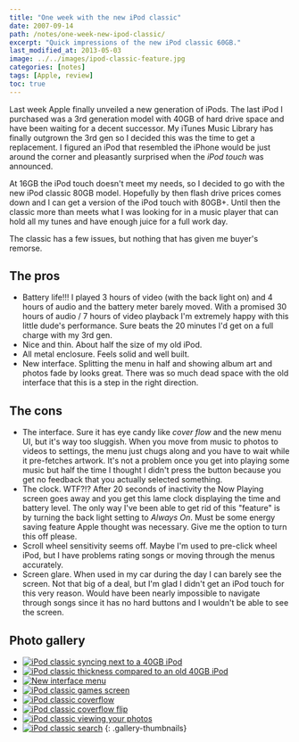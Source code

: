 ```yaml
---
title: "One week with the new iPod classic"
date: 2007-09-14
path: /notes/one-week-new-ipod-classic/
excerpt: "Quick impressions of the new iPod classic 60GB."
last_modified_at: 2013-05-03
image: ../../images/ipod-classic-feature.jpg
categories: [notes]
tags: [Apple, review]
toc: true
---
```


Last week Apple finally unveiled a new generation of iPods. The last iPod I purchased was a 3rd generation model with 40GB of hard drive space and have been waiting for a decent successor. My iTunes Music Library has finally outgrown the 3rd gen so I decided this was the time to get a replacement. I figured an iPod that resembled the iPhone would be just around the corner and pleasantly surprised when the *iPod touch* was announced.

At 16GB the iPod touch doesn't meet my needs, so I decided to go with the new iPod classic 80GB model. Hopefully by then flash drive prices comes down and I can get a version of the iPod touch with 80GB+. Until then the classic more than meets what I was looking for in a music player that can hold all my tunes and have enough juice for a full work day.

The classic has a few issues, but nothing that has given me buyer's remorse.

## The pros

*	Battery life!!! I played 3 hours of video (with the back light on) and 4 hours of audio and the battery meter barely moved. With a promised 30 hours of audio / 7 hours of video playback I'm extremely happy with this little dude's performance. Sure beats the 20 minutes I'd get on a full charge with my 3rd gen.
*	Nice and thin. About half the size of my old iPod.
*	All metal enclosure. Feels solid and well built.
*	New interface. Splitting the menu in half and showing album art and photos fade by looks great. There was so much dead space with the old interface that this is a step in the right direction.

## The cons

*	The interface. Sure it has eye candy like *cover flow* and the new menu UI, but it's way too sluggish. When you move from music to photos to videos to settings, the menu just chugs along and you have to wait while it pre-fetches artwork. It's not a problem once you get into playing some music but half the time I thought I didn't press the button because you get no feedback that you actually selected something.
*	The clock. WTF?!? After 20 seconds of inactivity the Now Playing screen goes away and you get this lame clock displaying the time and battery level. The only way I've been able to get rid of this "feature" is by turning the back light setting to *Always On*. Must be some energy saving feature Apple thought was necessary. Give me the option to turn this off please.
*	Scroll wheel sensitivity seems off. Maybe I'm used to pre-click wheel iPod, but I have problems rating songs or moving through the menus accurately.
*	Screen glare. When used in my car during the day I can barely see the screen. Not that big of a deal, but I'm glad I didn't get an iPod touch for this very reason. Would have been nearly impossible to navigate through songs since it has no hard buttons and I wouldn't be able to see the screen.

## Photo gallery

* [![iPod classic syncing next to a 40GB iPod](../../images/80t.jpg)](../../images/80.jpg)
* [![iPod classic thickness compared to an old 40GB iPod](../../images/81t.jpg)](../../images/81.jpg)
* [![New interface menu](../../images/82t.jpg)](../../images/82.jpg)
* [![iPod classic games screen](../../images/83t.jpg)](../../images/83.jpg)
* [![iPod classic coverflow](../../images/84t.jpg)](../../images/84.jpg)
* [![iPod classic coverflow flip](../../images/85t.jpg)](../../images/85.jpg)
* [![iPod classic viewing your photos](../../images/86t.jpg)](../../images/86.jpg)
* [![iPod classic search](../../images/87t.jpg)](../../images/87.jpg)
{: .gallery-thumbnails}
